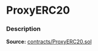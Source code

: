 # ProxyERC20

### Description <a href="description" id="description"></a>

**Source:** [contracts/ProxyERC20.sol](https://github.com/perifinance/peri-finance/blob/master/contracts/ProxyERC20.sol)
